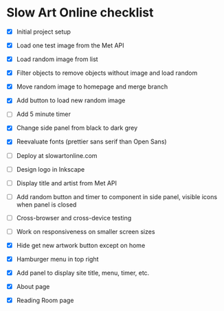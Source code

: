 # Slow Art Online checklist

* [x] Initial project setup
* [x] Load one test image from the Met API
* [x] Load random image from list
* [x] Filter objects to remove objects without image and load random
* [x] Move random image to homepage and merge branch
* [x] Add button to load new random image
* [ ] Add 5 minute timer
* [x] Change side panel from black to dark grey
* [x] Reevaluate fonts (prettier sans serif than Open Sans)
* [ ] Deploy at slowartonline.com
* [ ] Design logo in Inkscape
* [ ] Display title and artist from Met API
* [ ] Add random button and timer to component in side panel, visible icons when panel is closed
* [ ] Cross-browser and cross-device testing
* [ ] Work on responsiveness on smaller screen sizes
* [x] Hide get new artwork button except on home
* [x] Hamburger menu in top right
* [x] Add panel to display site title, menu, timer, etc.
* [x] About page 
* [x] Reading Room page

